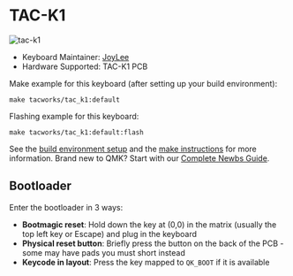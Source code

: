 
# TAC-K1

![tac-k1](https://i.imgur.com/3YGvrSZh.jpg)

* Keyboard Maintainer: [JoyLee](https://github.com/itarze)
* Hardware Supported: TAC-K1 PCB

Make example for this keyboard (after setting up your build environment):

    make tacworks/tac_k1:default

Flashing example for this keyboard:

    make tacworks/tac_k1:default:flash

See the [build environment setup](https://docs.qmk.fm/#/getting_started_build_tools) and the [make instructions](https://docs.qmk.fm/#/getting_started_make_guide) for more information. Brand new to QMK? Start with our [Complete Newbs Guide](https://docs.qmk.fm/#/newbs).

## Bootloader

Enter the bootloader in 3 ways:

* **Bootmagic reset**: Hold down the key at (0,0) in the matrix (usually the top left key or Escape) and plug in the keyboard
* **Physical reset button**: Briefly press the button on the back of the PCB - some may have pads you must short instead
* **Keycode in layout**: Press the key mapped to `QK_BOOT` if it is available
